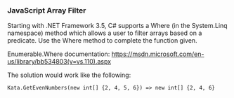 ### JavaScript Array Filter

Starting with .NET Framework 3.5, C# supports a Where (in the System.Linq namespace) method which allows a user to filter arrays based on a predicate. Use the Where method to complete the function given.

Enumerable.Where documentation: https://msdn.microsoft.com/en-us/library/bb534803(v=vs.110).aspx

The solution would work like the following:
```c$
Kata.GetEvenNumbers(new int[] {2, 4, 5, 6}) => new int[] {2, 4, 6}
